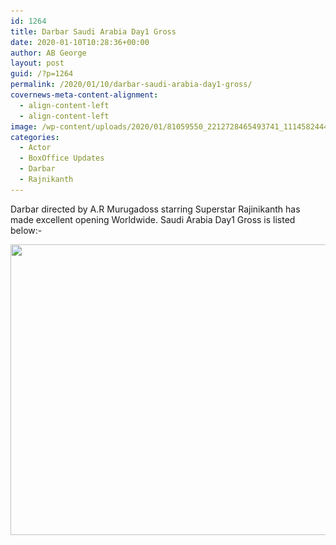 ```yaml
---
id: 1264
title: Darbar Saudi Arabia Day1 Gross
date: 2020-01-10T10:28:36+00:00
author: AB George
layout: post
guid: /?p=1264
permalink: /2020/01/10/darbar-saudi-arabia-day1-gross/
covernews-meta-content-alignment:
  - align-content-left
  - align-content-left
image: /wp-content/uploads/2020/01/81059550_2212728465493741_1114582444679364608_o.jpg
categories:
  - Actor
  - BoxOffice Updates
  - Darbar
  - Rajnikanth
---
```

Darbar directed by A.R Murugadoss starring Superstar Rajinikanth has made excellent opening Worldwide. Saudi Arabia Day1 Gross is listed below:-

<img loading="lazy" width="1024" height="465" src="/wp-content/uploads/2020/01/0_IMG-20200111-WA0032-1024x465.jpg" alt="" class="wp-image-1280" srcset="/wp-content/uploads/2020/01/0_IMG-20200111-WA0032-1024x465.jpg 1024w, /wp-content/uploads/2020/01/0_IMG-20200111-WA0032-300x136.jpg 300w, /wp-content/uploads/2020/01/0_IMG-20200111-WA0032-768x349.jpg 768w, /wp-content/uploads/2020/01/0_IMG-20200111-WA0032-1200x545.jpg 1200w, /wp-content/uploads/2020/01/0_IMG-20200111-WA0032.jpg 1280w" sizes="(max-width: 1024px) 100vw, 1024px" /> 